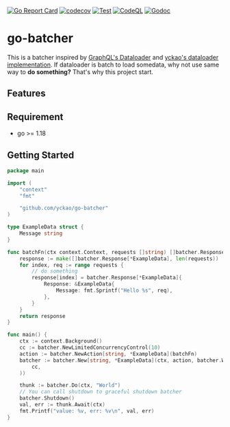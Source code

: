 [![Go Report Card](https://goreportcard.com/badge/github.com/yckao/go-batcher)](https://goreportcard.com/report/github.com/yckao/go-batcher)
[![codecov](https://codecov.io/gh/yckao/go-batcher/graph/badge.svg?token=LY64CZWZPN)](https://codecov.io/gh/yckao/go-batcher)
[![Test](https://github.com/yckao/go-batcher/actions/workflows/test.yml/badge.svg?branch=main)](https://github.com/yckao/go-batcher/actions/workflows/test.yml)
[![CodeQL](https://github.com/yckao/go-batcher/actions/workflows/github-code-scanning/codeql/badge.svg?branch=main)](https://github.com/yckao/go-batcher/actions/workflows/github-code-scanning/codeql)
[![Godoc](https://img.shields.io/badge/go-documentation-blue.svg?style=flat-square)](https://godoc.org/github.com/yckao/go-batcher)

# go-batcher

This is a batcher inspired by [GraphQL's Dataloader](https://github.com/graphql/dataloader) and [yckao's dataloader implementation](https://github.com/yckao/go-dataloader). 
If dataloader is batch to load somedata, why not use same way to **do something?**
That's why this project start.

## Features

## Requirement

- go >= 1.18

## Getting Started

```go
package main

import (
	"context"
	"fmt"

	"github.com/yckao/go-batcher"
)

type ExampleData struct {
	Message string
}

func batchFn(ctx context.Context, requests []string) []batcher.Response[*ExampleData] {
	response := make([]batcher.Response[*ExampleData], len(requests))
	for index, req := range requests {
		// do something
		response[index] = batcher.Response[*ExampleData]{
			Response: &ExampleData{
				Message: fmt.Sprintf("Hello %s", req),
			},
		}
	}
	return response
}

func main() {
	ctx := context.Background()
	cc := batcher.NewLimitedConcurrencyControl(10)
	action := batcher.NewAction[string, *ExampleData](batchFn)
	batcher := batcher.New[string, *ExampleData](ctx, action, batcher.WithConcurrencyControl[string, *ExampleData](
		cc,
	))

	thunk := batcher.Do(ctx, "World")
	// You can call shutdown to graceful shutdown batcher
	batcher.Shutdown()
	val, err := thunk.Await(ctx)
	fmt.Printf("value: %v, err: %v\n", val, err)
}
```

